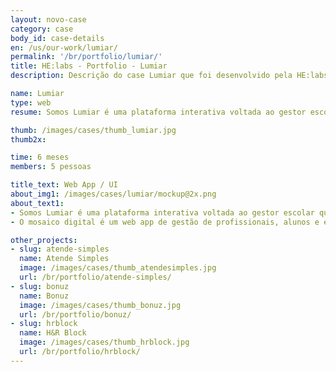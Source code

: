 ```yaml
---
layout: novo-case
category: case
body_id: case-details
en: /us/our-work/lumiar/
permalink: '/br/portfolio/lumiar/'
title: HE:labs - Portfolio - Lumiar
description: Descrição do case Lumiar que foi desenvolvido pela HE:labs.

name: Lumiar
type: web
resume: Somos Lumiar é uma plataforma interativa voltada ao gestor escolar que vai implementar o Modelo Lumiar em sua escola.

thumb: /images/cases/thumb_lumiar.jpg
thumb2x:

time: 6 meses
members: 5 pessoas

title_text: Web App / UI
about_img1: /images/cases/lumiar/mockup@2x.png
about_text1:
- Somos Lumiar é uma plataforma interativa voltada ao gestor escolar que vai implementar o Modelo Lumiar em sua escola.
- O mosaico digital é um web app de gestão de profissionais, alunos e escolas do modelo Lumiar de educação. Através da ferramenta é possível tanto construir e gerir projetos de ensino, recrutar profissionais, quanto acompanhar o progresso, a evolução de toda a vida escolar dos alunos.

other_projects:
- slug: atende-simples
  name: Atende Simples
  image: /images/cases/thumb_atendesimples.jpg
  url: /br/portfolio/atende-simples/
- slug: bonuz
  name: Bonuz
  image: /images/cases/thumb_bonuz.jpg
  url: /br/portfolio/bonuz/
- slug: hrblock
  name: H&R Block
  image: /images/cases/thumb_hrblock.jpg
  url: /br/portfolio/hrblock/
---
```

